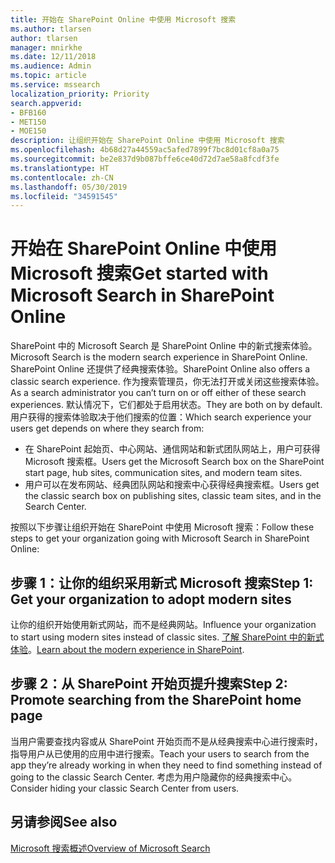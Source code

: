 ```yaml
---
title: 开始在 SharePoint Online 中使用 Microsoft 搜索
ms.author: tlarsen
author: tlarsen
manager: mnirkhe
ms.date: 12/11/2018
ms.audience: Admin
ms.topic: article
ms.service: mssearch
localization_priority: Priority
search.appverid:
- BFB160
- MET150
- MOE150
description: 让组织开始在 SharePoint Online 中使用 Microsoft 搜索
ms.openlocfilehash: 4b68d27a44559ac5afed7899f7bc8d01cf8a0a75
ms.sourcegitcommit: be2e837d9b087bffe6ce40d72d7ae58a8fcdf3fe
ms.translationtype: HT
ms.contentlocale: zh-CN
ms.lasthandoff: 05/30/2019
ms.locfileid: "34591545"
---
```

# <a name="get-started-with-microsoft-search-in-sharepoint-online"></a><span data-ttu-id="714d6-103">开始在 SharePoint Online 中使用 Microsoft 搜索</span><span class="sxs-lookup"><span data-stu-id="714d6-103">Get started with Microsoft Search in SharePoint Online</span></span>

<span data-ttu-id="714d6-104">SharePoint 中的 Microsoft Search 是 SharePoint Online 中的新式搜索体验。</span><span class="sxs-lookup"><span data-stu-id="714d6-104">Microsoft Search is the modern search experience in SharePoint Online.</span></span> <span data-ttu-id="714d6-105">SharePoint Online 还提供了经典搜索体验。</span><span class="sxs-lookup"><span data-stu-id="714d6-105">SharePoint Online also offers a classic search experience.</span></span> <span data-ttu-id="714d6-106">作为搜索管理员，你无法打开或关闭这些搜索体验。</span><span class="sxs-lookup"><span data-stu-id="714d6-106">As a search administrator you can’t turn on or off either of these search experiences.</span></span> <span data-ttu-id="714d6-107">默认情况下，它们都处于启用状态。</span><span class="sxs-lookup"><span data-stu-id="714d6-107">They are both on by default.</span></span> <span data-ttu-id="714d6-108">用户获得的搜索体验取决于他们搜索的位置：</span><span class="sxs-lookup"><span data-stu-id="714d6-108">Which search experience your users get depends on where they search from:</span></span>

- <span data-ttu-id="714d6-109">在 SharePoint 起始页、中心网站、通信网站和新式团队网站上，用户可获得 Microsoft 搜索框。</span><span class="sxs-lookup"><span data-stu-id="714d6-109">Users get the Microsoft Search box on the SharePoint start page, hub sites, communication sites, and modern team sites.</span></span>
- <span data-ttu-id="714d6-110">用户可以在发布网站、经典团队网站和搜索中心获得经典搜索框。</span><span class="sxs-lookup"><span data-stu-id="714d6-110">Users get the classic search box on publishing sites, classic team sites, and in the Search Center.</span></span>

<span data-ttu-id="714d6-111">按照以下步骤让组织开始在 SharePoint 中使用 Microsoft 搜索：</span><span class="sxs-lookup"><span data-stu-id="714d6-111">Follow these steps to get your organization going with Microsoft Search in SharePoint Online:</span></span>
## <a name="step-1-get-your-organization-to-adopt-modern-sites"></a><span data-ttu-id="714d6-112">步骤 1：让你的组织采用新式 Microsoft 搜索</span><span class="sxs-lookup"><span data-stu-id="714d6-112">Step 1: Get your organization to adopt modern sites</span></span>
<span data-ttu-id="714d6-113">让你的组织开始使用新式网站，而不是经典网站。</span><span class="sxs-lookup"><span data-stu-id="714d6-113">Influence your organization to start using modern sites instead of classic sites.</span></span> <span data-ttu-id="714d6-114">[了解 SharePoint 中的新式体验](https://support.office.com/article/SharePoint-classic-and-modern-experiences-5725c103-505d-4a6e-9350-300d3ec7d73f)。</span><span class="sxs-lookup"><span data-stu-id="714d6-114">[Learn about the modern experience in SharePoint](https://support.office.com/article/SharePoint-classic-and-modern-experiences-5725c103-505d-4a6e-9350-300d3ec7d73f).</span></span>

## <a name="step-2-promote-searching-from-the-sharepoint-start-page"></a><span data-ttu-id="714d6-115">步骤 2：从 SharePoint 开始页提升搜索</span><span class="sxs-lookup"><span data-stu-id="714d6-115">Step 2: Promote searching from the SharePoint home page</span></span>
<span data-ttu-id="714d6-116">当用户需要查找内容或从 SharePoint 开始页而不是从经典搜索中心进行搜索时，指导用户从已使用的应用中进行搜索。</span><span class="sxs-lookup"><span data-stu-id="714d6-116">Teach your users to search from the app they’re already working in when they need to find something instead of going to the classic Search Center.</span></span> <span data-ttu-id="714d6-117">考虑为用户隐藏你的经典搜索中心。</span><span class="sxs-lookup"><span data-stu-id="714d6-117">Consider hiding your classic Search Center from users.</span></span>

## <a name="see-also"></a><span data-ttu-id="714d6-118">另请参阅</span><span class="sxs-lookup"><span data-stu-id="714d6-118">See also</span></span>
[<span data-ttu-id="714d6-119">Microsoft 搜索概述</span><span class="sxs-lookup"><span data-stu-id="714d6-119">Overview of Microsoft Search</span></span>](overview-microsoft-search.md)